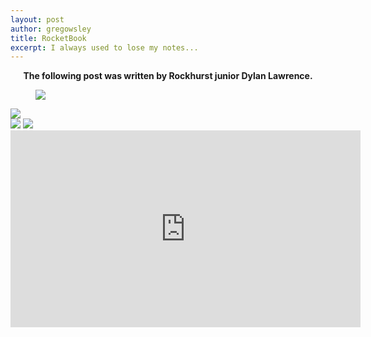 ```yaml
---
layout: post
author: gregowsley
title: RocketBook
excerpt: I always used to lose my notes...
---
```


<center><b>The following post was written by Rockhurst junior Dylan Lawrence.</b></center>

<div class="flex-wrapper">
  <figure>
    <img src="{{ site.baseurl }}/img/RocketBook1.jpg">
  </figure>
</div>

<div class="flex-wrapper">
    <img src="{{ site.baseurl }}/img/RocketBook2.jpg">
</div>

<div class="flex-wrapper">
    <img src="{{ site.baseurl }}/img/RocketBook3.jpg">
    <img src="{{ site.baseurl }}/img/RocketBookBlank.jpg">
</div>

<iframe width="560" height="315" src="https://www.youtube.com/embed/FL2aOGwm3Ak" frameborder="0" allow="autoplay; encrypted-media" allowfullscreen></iframe>
